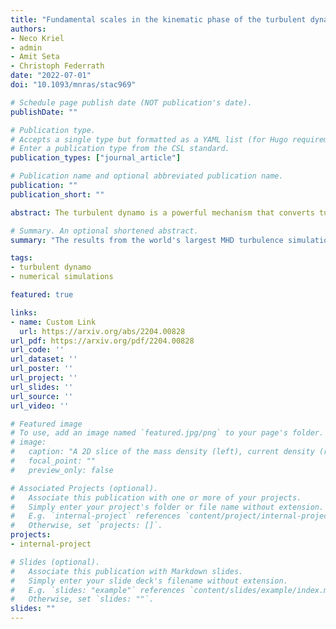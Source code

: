```yaml
---
title: "Fundamental scales in the kinematic phase of the turbulent dynamo"
authors:
- Neco Kriel
- admin
- Amit Seta
- Christoph Federrath
date: "2022-07-01"
doi: "10.1093/mnras/stac969"

# Schedule page publish date (NOT publication's date).
publishDate: ""

# Publication type.
# Accepts a single type but formatted as a YAML list (for Hugo requirements).
# Enter a publication type from the CSL standard.
publication_types: ["journal_article"]

# Publication name and optional abbreviated publication name.
publication: ""
publication_short: ""

abstract: The turbulent dynamo is a powerful mechanism that converts turbulent kinetic energy to magnetic energy. A key question regarding the magnetic field amplification by turbulence, is, on what scale, kp, do magnetic fields become most concentrated? There has been some disagreement about whether kp is controlled by the viscous scale, kν (where turbulent kinetic energy dissipates), or the resistive scale, kη (where magnetic fields dissipate). Here, we use direct numerical simulations of magnetohydrodynamic turbulence to measure characteristic scales in the kinematic phase of the turbulent dynamo. We run 104-simulations with hydrodynamic Reynolds numbers of 10 ≤ Re ≤ 3600, and magnetic Reynolds numbers of 270 ≤ Rm ≤ 4000, to explore the dependence of kp on kν and kη. Using physically motivated models for the kinetic and magnetic energy spectra, we measure kν, kη, and kp, making sure that the obtained scales are numerically converged. We determine the overall dissipation scale relations kν=(0.025+0.005−0.006)kturbRe3/4 and kη=(0.88+0.21−0.23)kνPm1/2 , where kturb is the turbulence driving wavenumber and Pm = Rm/Re is the magnetic Prandtl number. We demonstrate that the principle dependence of kp is on kη. For plasmas, where Re ≳ 100, we find that  kp=(1.2+0.2−0.2)kη , with the proportionality constant related to the power-law 'Kazantsev' exponent of the magnetic power spectrum. Throughout this study, we find a dichotomy in the fundamental properties of the dynamo where Re > 100, compared to Re < 100. We report a minimum critical hydrodynamic Reynolds number, Recrit = 100 for bonafide turbulent dynamo action.

# Summary. An optional shortened abstract.
summary: "The results from the world's largest MHD turbulence simulation are on the arXiv -- everything from cascades, scale-dependent alignment, to anisotropy and plasmoid instabilities."

tags:
- turbulent dynamo
- numerical simulations

featured: true

links:
- name: Custom Link
  url: https://arxiv.org/abs/2204.00828
url_pdf: https://arxiv.org/pdf/2204.00828
url_code: ''
url_dataset: ''
url_poster: ''
url_project: ''
url_slides: ''
url_source: ''
url_video: ''

# Featured image
# To use, add an image named `featured.jpg/png` to your page's folder. 
# image:
#   caption: "A 2D slice of the mass density (left), current density (right) and magnetic field (white streamlines)."
#   focal_point: ""
#   preview_only: false

# Associated Projects (optional).
#   Associate this publication with one or more of your projects.
#   Simply enter your project's folder or file name without extension.
#   E.g. `internal-project` references `content/project/internal-project/index.md`.
#   Otherwise, set `projects: []`.
projects:
- internal-project

# Slides (optional).
#   Associate this publication with Markdown slides.
#   Simply enter your slide deck's filename without extension.
#   E.g. `slides: "example"` references `content/slides/example/index.md`.
#   Otherwise, set `slides: ""`.
slides: ""
---
```


<!-- This work is driven by the results in my [previous paper](/publication/conference-paper/) on LLMs.

{{% callout note %}}
Create your slides in Markdown - click the *Slides* button to check out the example.
{{% /callout %}}

Add the publication's **full text** or **supplementary notes** here. You can use rich formatting such as including [code, math, and images](https://docs.hugoblox.com/content/writing-markdown-latex/). -->
